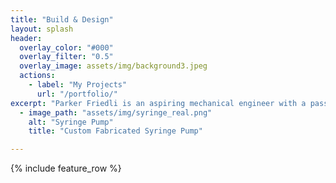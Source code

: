 ```yaml
---
title: "Build & Design"
layout: splash
header:
  overlay_color: "#000"
  overlay_filter: "0.5"
  overlay_image: assets/img/background3.jpeg
  actions:
    - label: "My Projects"
      url: "/portfolio/"
excerpt: "Parker Friedli is an aspiring mechanical engineer with a passion for transforming innovative ideas into tangible solutions. Currently pursuing a Bachelor of Science in Mechanical Engineering at Vanderbilt University, she is dedicated to turning chaos into order through engineering."
  - image_path: "assets/img/syringe_real.png"
    alt: "Syringe Pump"
    title: "Custom Fabricated Syringe Pump"

---
```


{% include feature_row %}
